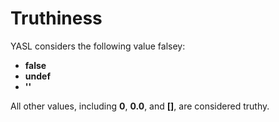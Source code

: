 # Truthiness

YASL considers the following value falsey:
* **false**
* **undef**
* **''**

All other values, including **0**, **0.0**, and **[]**, are considered truthy.
